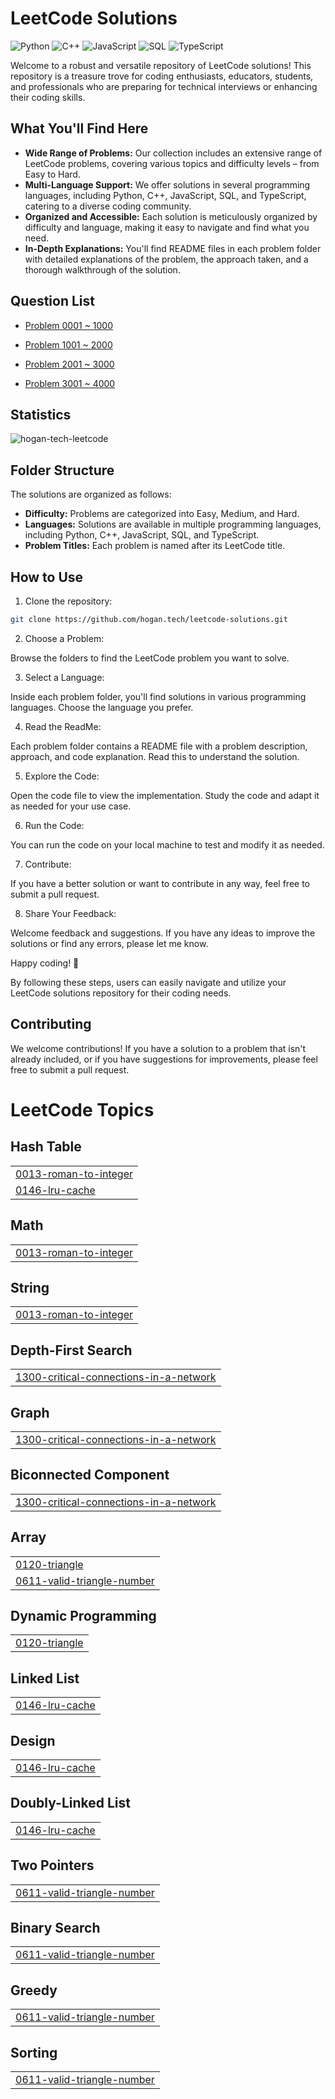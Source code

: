 # LeetCode Solutions

![Python](https://img.shields.io/badge/language-Python-blue.svg)
![C++](https://img.shields.io/badge/language-C++-orange.svg)
![JavaScript](https://img.shields.io/badge/language-JavaScript-yellow.svg)
![SQL](https://img.shields.io/badge/language-SQL-lightgrey.svg)
![TypeScript](https://img.shields.io/badge/language-TypeScript-blue.svg)

Welcome to a robust and versatile repository of LeetCode solutions! This repository is a treasure trove for coding enthusiasts, educators, students, and professionals who are preparing for technical interviews or enhancing their coding skills.

## What You'll Find Here

- **Wide Range of Problems:** Our collection includes an extensive range of LeetCode problems, covering various topics and difficulty levels – from Easy to Hard.
- **Multi-Language Support:** We offer solutions in several programming languages, including Python, C++, JavaScript, SQL, and TypeScript, catering to a diverse coding community.
- **Organized and Accessible:** Each solution is meticulously organized by difficulty and language, making it easy to navigate and find what you need.
- **In-Depth Explanations:** You'll find README files in each problem folder with detailed explanations of the problem, the approach taken, and a thorough walkthrough of the solution.

## Question List

- [Problem 0001 ~ 1000](./Question_List_0001_1000.md)

- [Problem 1001 ~ 2000](./Question_List_1001_2000.md)

- [Problem 2001 ~ 3000](./Question_List_2001_3000.md)

- [Problem 3001 ~ 4000](./Question_List_3001_4000.md)

## Statistics

<img src="https://leetcard.jacoblin.cool/hogantech" alt="hogan-tech-leetcode" />

## Folder Structure

The solutions are organized as follows:

- **Difficulty:** Problems are categorized into Easy, Medium, and Hard.
- **Languages:** Solutions are available in multiple programming languages, including Python, C++, JavaScript, SQL, and TypeScript.
- **Problem Titles:** Each problem is named after its LeetCode title.

## How to Use

1. Clone the repository:

```bash
git clone https://github.com/hogan.tech/leetcode-solutions.git
```

2. Choose a Problem:

Browse the folders to find the LeetCode problem you want to solve.

3. Select a Language:

Inside each problem folder, you'll find solutions in various programming languages. Choose the language you prefer.

4. Read the ReadMe:

Each problem folder contains a README file with a problem description, approach, and code explanation. Read this to understand the solution.

5. Explore the Code:

Open the code file to view the implementation. Study the code and adapt it as needed for your use case.

6. Run the Code:

You can run the code on your local machine to test and modify it as needed.

7. Contribute:

If you have a better solution or want to contribute in any way, feel free to submit a pull request.

8. Share Your Feedback:

Welcome feedback and suggestions. If you have any ideas to improve the solutions or find any errors, please let me know.

Happy coding! 🚀

By following these steps, users can easily navigate and utilize your LeetCode solutions repository for their coding needs.

## Contributing

We welcome contributions! If you have a solution to a problem that isn't already included, or if you have suggestions for improvements, please feel free to submit a pull request.

<!---LeetCode Topics Start-->
# LeetCode Topics
## Hash Table
|  |
| ------- |
| [0013-roman-to-integer](https://github.com/hogan-tech/leetcode-solution/tree/master/0013-roman-to-integer) |
| [0146-lru-cache](https://github.com/hogan-tech/leetcode-solution/tree/master/0146-lru-cache) |
## Math
|  |
| ------- |
| [0013-roman-to-integer](https://github.com/hogan-tech/leetcode-solution/tree/master/0013-roman-to-integer) |
## String
|  |
| ------- |
| [0013-roman-to-integer](https://github.com/hogan-tech/leetcode-solution/tree/master/0013-roman-to-integer) |
## Depth-First Search
|  |
| ------- |
| [1300-critical-connections-in-a-network](https://github.com/hogan-tech/leetcode-solution/tree/master/1300-critical-connections-in-a-network) |
## Graph
|  |
| ------- |
| [1300-critical-connections-in-a-network](https://github.com/hogan-tech/leetcode-solution/tree/master/1300-critical-connections-in-a-network) |
## Biconnected Component
|  |
| ------- |
| [1300-critical-connections-in-a-network](https://github.com/hogan-tech/leetcode-solution/tree/master/1300-critical-connections-in-a-network) |
## Array
|  |
| ------- |
| [0120-triangle](https://github.com/hogan-tech/leetcode-solution/tree/master/0120-triangle) |
| [0611-valid-triangle-number](https://github.com/hogan-tech/leetcode-solution/tree/master/0611-valid-triangle-number) |
## Dynamic Programming
|  |
| ------- |
| [0120-triangle](https://github.com/hogan-tech/leetcode-solution/tree/master/0120-triangle) |
## Linked List
|  |
| ------- |
| [0146-lru-cache](https://github.com/hogan-tech/leetcode-solution/tree/master/0146-lru-cache) |
## Design
|  |
| ------- |
| [0146-lru-cache](https://github.com/hogan-tech/leetcode-solution/tree/master/0146-lru-cache) |
## Doubly-Linked List
|  |
| ------- |
| [0146-lru-cache](https://github.com/hogan-tech/leetcode-solution/tree/master/0146-lru-cache) |
## Two Pointers
|  |
| ------- |
| [0611-valid-triangle-number](https://github.com/hogan-tech/leetcode-solution/tree/master/0611-valid-triangle-number) |
## Binary Search
|  |
| ------- |
| [0611-valid-triangle-number](https://github.com/hogan-tech/leetcode-solution/tree/master/0611-valid-triangle-number) |
## Greedy
|  |
| ------- |
| [0611-valid-triangle-number](https://github.com/hogan-tech/leetcode-solution/tree/master/0611-valid-triangle-number) |
## Sorting
|  |
| ------- |
| [0611-valid-triangle-number](https://github.com/hogan-tech/leetcode-solution/tree/master/0611-valid-triangle-number) |
<!---LeetCode Topics End-->